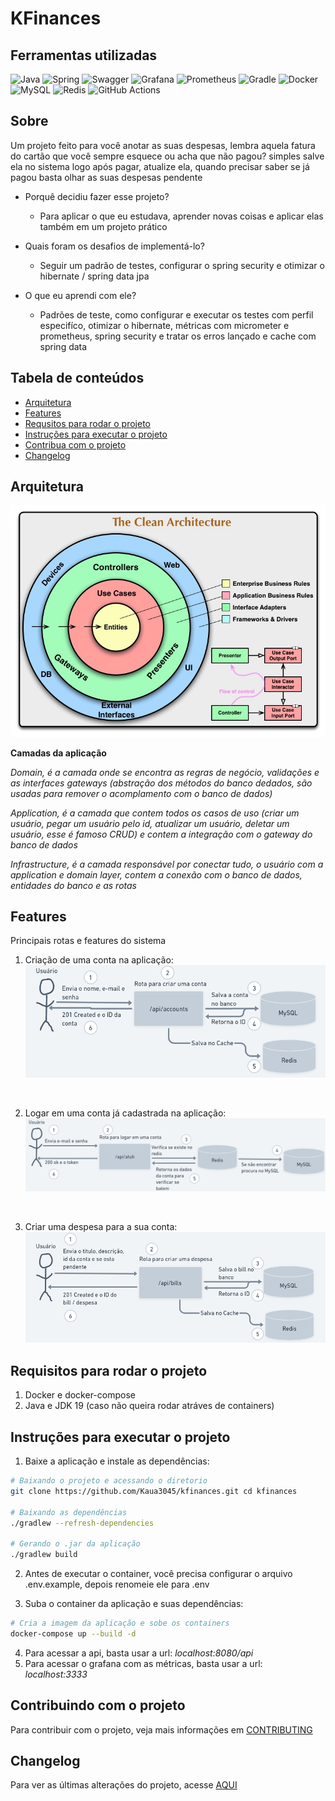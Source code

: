 # KFinances

## Ferramentas utilizadas
![Java](https://img.shields.io/badge/java-%23ED8B00.svg?style=for-the-badge&logo=java&logoColor=white)
![Spring](https://img.shields.io/badge/spring-%236DB33F.svg?style=for-the-badge&logo=spring&logoColor=white)
![Swagger](https://img.shields.io/badge/-Swagger-%23Clojure?style=for-the-badge&logo=swagger&logoColor=white)
![Grafana](https://img.shields.io/badge/grafana-%23F46800.svg?style=for-the-badge&logo=grafana&logoColor=white)
![Prometheus](https://img.shields.io/badge/Prometheus-E6522C?style=for-the-badge&logo=Prometheus&logoColor=white)
![Gradle](https://img.shields.io/badge/Gradle-02303A.svg?style=for-the-badge&logo=Gradle&logoColor=white)
![Docker](https://img.shields.io/badge/docker-%230db7ed.svg?style=for-the-badge&logo=docker&logoColor=white)
![MySQL](https://img.shields.io/badge/mysql-%2300f.svg?style=for-the-badge&logo=mysql&logoColor=white)
![Redis](https://img.shields.io/badge/redis-%23DD0031.svg?style=for-the-badge&logo=redis&logoColor=white)
![GitHub Actions](https://img.shields.io/badge/github%20actions-%232671E5.svg?style=for-the-badge&logo=githubactions&logoColor=white)

## Sobre

Um projeto feito para você anotar as suas despesas, lembra aquela fatura do cartão que você sempre esquece ou acha que não pagou? simples salve ela no sistema logo após pagar, atualize ela, quando precisar saber se já pagou basta olhar as suas despesas pendente

- Porquê decidiu fazer esse projeto?
  - Para aplicar o que eu estudava, aprender novas coisas e aplicar elas também em um projeto prático

- Quais foram os desafios de implementá-lo?
  - Seguir um padrão de testes, configurar o spring security e otimizar o hibernate / spring data jpa

- O que eu aprendi com ele?
  - Padrões de teste, como configurar e executar os testes com perfil especifíco, otimizar o hibernate, métricas com micrometer e prometheus, spring security e tratar os erros lançado e cache com spring data

## Tabela de conteúdos

- [Arquitetura](#arquitetura)
- [Features](#features)
- [Requsitos para rodar o projeto](#requisitos)
- [Instruções para executar o projeto](#instruções-para-executar-o-projeto)
- [Contribua com o projeto](#contribuindo-com-o-projeto)
- [Changelog](#changelog)

## Arquitetura

![Circulo da clean architecture](doc/imagens/clean-arch-circle)

**Camadas da aplicação**

*Domain, é a camada onde se encontra as regras de negócio, validações e as interfaces gateways (abstração dos métodos do banco dedados, são usadas para remover o acomplamento com o banco de dados)*

*Application, é a camada que contem todos os casos de uso (criar um usuário, pegar um usuário pelo id, atualizar um usuário, deletar um usuário, esse é famoso CRUD) e contem a integração com o gateway do banco de dados*

*Infrastructure, é a camada responsável por conectar tudo, o usuário com a application e domain layer, contem a conexão com o banco de dados, entidades do banco e as rotas*

## Features

Principais rotas e features do sistema

1. Criação de uma conta na aplicação:
![Criar conta feature 1](doc/imagens/create-account-route.png)

<br>

2. Logar em uma conta já cadastrada na aplicação:
![Logar em uma conta feature 2](doc/imagens/authenticate-account-route.png)

<br>

3. Criar uma despesa para a sua conta:
![Criar uma despesa feature 3](doc/imagens/create-bill-route.png)

## Requisitos para rodar o projeto

1. Docker e docker-compose
2. Java e JDK 19 (caso não queira rodar atráves de containers)

## Instruções para executar o projeto

1. Baixe a aplicação e instale as dependências:
```bash
# Baixando o projeto e acessando o diretorio
git clone https://github.com/Kaua3045/kfinances.git cd kfinances

# Baixando as dependências
./gradlew --refresh-dependencies  

# Gerando o .jar da aplicação
./gradlew build
```

2. Antes de executar o container, você precisa configurar o arquivo .env.example, depois renomeie ele para .env

3. Suba o container da aplicação e suas dependências:
```bash
# Cria a imagem da aplicação e sobe os containers
docker-compose up --build -d
```

4. Para acessar a api, basta usar a url: *localhost:8080/api*
5. Para acessar o grafana com as métricas, basta usar a url: *localhost:3333*

## Contribuindo com o projeto

Para contribuir com o projeto, veja mais informações em [CONTRIBUTING](doc/CONTRIBUTING.md)

## Changelog

Para ver as últimas alterações do projeto, acesse [AQUI](doc/changelog.md)